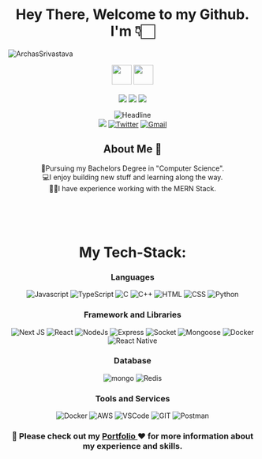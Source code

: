 <h1 align="center">Hey There, Welcome to my Github. I'm 👇🏻</h1>
<p align="left"> <img src="https://komarev.com/ghpvc/?username=ArchasSrivastava&label=Profile%20views&color=0e75b6&style=flat" alt="ArchasSrivastava" /> </p>
<p>
<div align="center">
<img height="40px" src="https://img.shields.io/badge/-Archas-4A90E2?&style=for-the-badge&logoWidth=50"/>
<img height="40px" src="https://img.shields.io/badge/-Srivastava-002366?&style=for-the-badge&logoWidth=50"/>
</div>

<br>

<div align="center">
<img src="https://img.shields.io/badge/-A-4A90E2?&style=for-the-badge&logoWidth=50"/>
    <img src="https://img.shields.io/badge/-Software-002366?&style=for-the-badge&logoWidth=50"/>
    <img src="https://img.shields.io/badge/-Developer-4A90E2?&style=for-the-badge&logoWidth=50"/>
</div>
</p>

<div align=center>
        <p align="center">
</p>
    <div align=center>

<div align=center>
       <img src="https://readme-typing-svg.herokuapp.com?color=4A90E2&size=32&center=true&vCenter=true&width=600&height=50&lines=Nice+to+meet+YOU+%F0%9F%91%8B;Software+Developer;Problem+Solver" alt="Headline" />
</div> 
<div>
    <a href="https://www.linkedin.com/in/archas-srivastava-468878242/"><img src="https://img.shields.io/badge/LinkedIn-0077B5?style=for-the-badge&logo=linkedin&logoColor=whit" /></a>
    <a href="https://x.com/JustArchas"><img src="https://img.shields.io/badge/Twitter-1DA1F2?style=for-the-badge&logo=twitter&logoColor=white" alt="Twitter" /></a>
        <a href="mailto:archassrivastava@gmail.com"><img src="https://img.shields.io/badge/Gmail-D14836?style=for-the-badge&logo=gmail&logoColor=white" alt="Gmail" /></a>
    </div>

<h2 align="center">About Me 🚀</h2>
<p align="center">
👦Pursuing my Bachelors Degree in "Computer Science". </br>
💻I enjoy building new stuff and learning along the way.</br>
👨‍💻I have experience working with the MERN Stack.
</p>

<br>
<br>


<br>
<h1 align="center">My Tech-Stack:</h1>
<div align="center">
        
### Languages    
![Javascript](https://img.shields.io/badge/JavaScript-323330?style=for-the-badge&logo=javascript&logoColor=F7DF1E) ![TypeScript](https://img.shields.io/badge/typescript-%23007ACC.svg?style=for-the-badge&logo=typescript&logoColor=white) ![C](https://img.shields.io/badge/C-00599C?style=for-the-badge&logo=c&logoColor=white) ![C++](https://img.shields.io/badge/C%2B%2B-00599C?style=for-the-badge&logo=c%2B%2B&logoColor=white)  ![HTML](https://img.shields.io/badge/HTML5-E34F26?style=for-the-badge&logo=html5&logoColor=white) ![CSS](https://img.shields.io/badge/CSS3-1572B6?style=for-the-badge&logo=css3&logoColor=white) ![Python](https://img.shields.io/badge/Python-FFD43B?style=for-the-badge&logo=python&logoColor=blue)

### Framework and Libraries

  ![Next JS](https://img.shields.io/badge/Next-black?style=for-the-badge&logo=next.js&logoColor=white)
  ![React](https://img.shields.io/badge/React-20232A?style=for-the-badge&logo=react&logoColor=61DAFB)
  ![NodeJs](https://img.shields.io/badge/Node.js-339933?style=for-the-badge&logo=nodedotjs&logoColor=white)
  ![Express](https://img.shields.io/badge/Express.js-000000?style=for-the-badge&logo=express&logoColor=white)
  ![Socket](https://img.shields.io/badge/Socket.io-010101?&style=for-the-badge&logo=Socket.io&logoColor=white)
  <img alt="Mongoose" src="https://img.shields.io/badge/Mongoose-880000.svg?style=for-the-badge&logo=Mongoose&logoColor=white"/>
  ![Docker](https://img.shields.io/badge/Docker-2CA5E0?style=for-the-badge&logo=docker&logoColor=white)
  <img alt="React Native" src="https://img.shields.io/badge/react_native-%2320232a.svg?style=for-the-badge&logo=react&logoColor=%2361DAFB"/>

### Database

  ![mongo](https://img.shields.io/badge/MongoDB-4EA94B?style=for-the-badge&logo=mongodb&logoColor=white)
  ![Redis](https://img.shields.io/badge/redis-%23DD0031.svg?style=for-the-badge&logo=redis&logoColor=white)
 
### Tools and Services

  ![Docker](https://img.shields.io/badge/docker-%230db7ed.svg?style=for-the-badge&logo=docker&logoColor=white)
  <img alt="AWS" src="https://img.shields.io/badge/AWS%20-%23FF9900.svg?&style=for-the-badge&logo=amazon-aws&logoColor=white"/>
  <img alt="VSCode" src="https://img.shields.io/badge/Visual%20Studio%20Code-007ACC.svg?style=for-the-badge&logo=Visual-Studio-Code&logoColor=white"/>
  <img alt="GIT" src="https://img.shields.io/badge/Git-F05032.svg?style=for-the-badge&logo=Git&logoColor=white"/>
  <img alt="Postman" src="https://img.shields.io/badge/Postman-FF6C37.svg?style=for-the-badge&logo=Postman&logoColor=white"/>
  
</div>

<!-- Jokes of the Day -->

<div align="center">
  
<h3> 📄  Please check out my <a  href="https://drive.google.com/file/d/14qQKQG2OYzEB_ko67VnklqF3UwRS-05X/view"> Portfolio </a> ❤️ for more information about my experience and skills.</h3>

</div>

